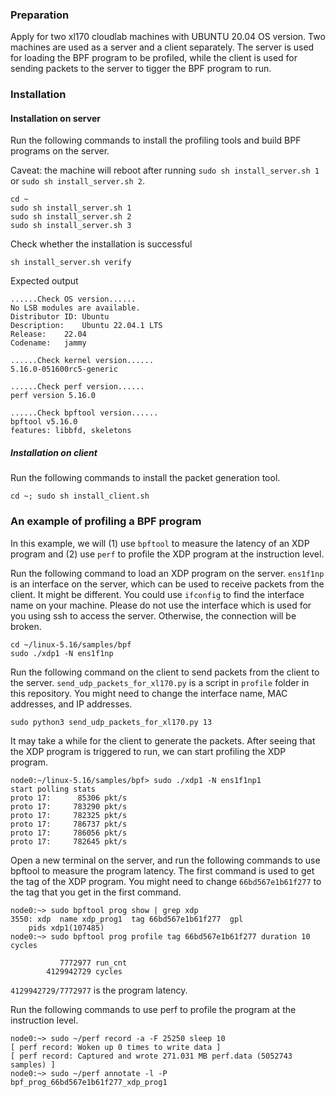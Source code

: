 ### Preparation
Apply for two xl170 cloudlab machines with UBUNTU 20.04 OS version. Two machines are used as a server and a client 
separately. The server is used for loading the BPF program to be profiled, while the client is used for sending 
packets to the server to tigger the BPF program to run. 

### Installation

#### Installation on server
Run the following commands to install the profiling tools and build BPF programs on the server.

Caveat: the machine will reboot after running `sudo sh install_server.sh 1` or `sudo sh install_server.sh 2`.
```
cd ~
sudo sh install_server.sh 1
sudo sh install_server.sh 2
sudo sh install_server.sh 3
```

Check whether the installation is successful

```
sh install_server.sh verify
```
Expected output
```
......Check OS version......
No LSB modules are available.
Distributor ID:	Ubuntu
Description:	Ubuntu 22.04.1 LTS
Release:	22.04
Codename:	jammy

......Check kernel version......
5.16.0-051600rc5-generic

......Check perf version......
perf version 5.16.0

......Check bpftool version......
bpftool v5.16.0
features: libbfd, skeletons
```

##### Installation on client
Run the following commands to install the packet generation tool.
```
cd ~; sudo sh install_client.sh
```

### An example of profiling a BPF program
In this example, we will (1) use `bpftool` to measure the latency of an XDP program and (2) use `perf` to profile the XDP program at the instruction level.

Run the following command to load an XDP program on the server. `ens1f1np` is an interface on the server, which can be used to receive packets from the client. It might be different. You could use `ifconfig` to find the interface name on your machine. Please do not use the interface which is used for you using ssh to access the server. Otherwise, the connection will be broken.
```
cd ~/linux-5.16/samples/bpf
sudo ./xdp1 -N ens1f1np
```

Run the following command on the client to send packets from the client to the server. `send_udp_packets_for_xl170.py` is a script in `profile` folder in this repository. You might need to change the interface name, MAC addresses, and IP addresses.
```
sudo python3 send_udp_packets_for_xl170.py 13
```
It may take a while for the client to generate the packets. After seeing that the XDP program is triggered to run, we can 
start profiling the XDP program.
```
node0:~/linux-5.16/samples/bpf> sudo ./xdp1 -N ens1f1np1
start polling stats
proto 17:      85306 pkt/s
proto 17:     783290 pkt/s
proto 17:     782325 pkt/s
proto 17:     786737 pkt/s
proto 17:     786056 pkt/s
proto 17:     782645 pkt/s
```

Open a new terminal on the server, and run the following commands to use bpftool to measure the program latency.
The first command is used to get the tag of the XDP program. You might need to change `66bd567e1b61f277` to the tag
that you get in the first command.

```
node0:~> sudo bpftool prog show | grep xdp
3550: xdp  name xdp_prog1  tag 66bd567e1b61f277  gpl
	pids xdp1(107485)
node0:~> sudo bpftool prog profile tag 66bd567e1b61f277 duration 10 cycles

           7772977 run_cnt             
        4129942729 cycles
```
`4129942729/7772977` is the program latency.


Run the following commands to use perf to profile the program at the instruction level.
```
node0:~> sudo ~/perf record -a -F 25250 sleep 10
[ perf record: Woken up 0 times to write data ]
[ perf record: Captured and wrote 271.031 MB perf.data (5052743 samples) ]
node0:~> sudo ~/perf annotate -l -P bpf_prog_66bd567e1b61f277_xdp_prog1
```

